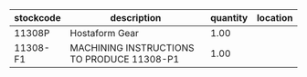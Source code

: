 |stockcode|description|quantity|location|
|---------|-----------|--------|--------|
|11308P|Hostaform Gear|1.00||
|11308-F1|MACHINING INSTRUCTIONS TO PRODUCE 11308-P1|1.00||
